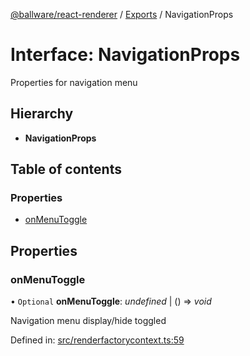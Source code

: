 [@ballware/react-renderer](../README.md) / [Exports](../modules.md) / NavigationProps

# Interface: NavigationProps

Properties for navigation menu

## Hierarchy

* **NavigationProps**

## Table of contents

### Properties

- [onMenuToggle](navigationprops.md#onmenutoggle)

## Properties

### onMenuToggle

• `Optional` **onMenuToggle**: *undefined* \| () => *void*

Navigation menu display/hide toggled

Defined in: [src/renderfactorycontext.ts:59](https://github.com/frankball/ballware-react-renderer/blob/0e29664/src/renderfactorycontext.ts#L59)
